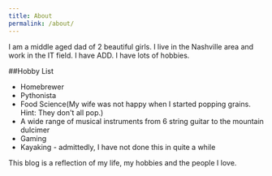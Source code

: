 ```yaml
---
title: About
permalink: /about/
---
```


I am a middle aged dad of 2 beautiful girls.
I live in the Nashville area and work in the IT field.
I have ADD.
I have lots of hobbies.

##Hobby List

  *  Homebrewer
  *  Pythonista
  *  Food Science(My wife was not happy when I started popping grains. Hint: They don't all pop.)
  *  A wide range of musical instruments from 6 string guitar to the mountain dulcimer
  *  Gaming
  *  Kayaking - admittedly, I have not done this in quite a while

This blog is a reflection of my life, my hobbies and the people I love.
